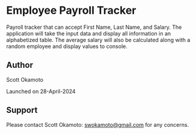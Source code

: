 # Employee Payroll Tracker

Payroll tracker that can accept First Name, Last Name, and Salary. The application will take the input data and display all information in an alphabetized table. The average salary will also be calculated along with a random employee and display values to console.

## Author

Scott Okamoto

Launched on 28-April-2024

## Support

Please contact Scott Okamoto: swokamoto@gmail.com for any concerns.